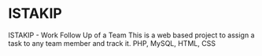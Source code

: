 # ISTAKIP
ISTAKIP - Work Follow Up of a Team
This is a web based project to assign a task to any team member and track it.
PHP, MySQL, HTML, CSS
